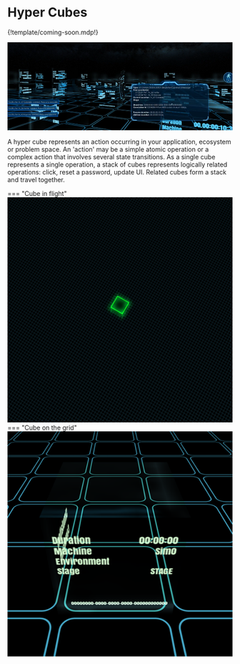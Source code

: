 # Hyper Cubes

{!template/coming-soon.mdp!}

![Hyper cubes on grid](img/hybercubes-on-grid.png)

A hyper cube represents an action occurring in your application, ecosystem or problem space. An 'action' may be a simple atomic operation or a complex action that involves several state transitions.  As a single cube represents a single operation, a stack of cubes represents logically related operations: click, reset a password, update UI. Related cubes form a stack and travel together.

=== "Cube in flight"
    ![Cube in flight](img/hl_cube_1.png)
=== "Cube on the grid"
    ![Cube on the grid](img/hl_cube_3.png)


<!--
TODO: Describe the interaction with Nexus and the throughout graph at the top.
-->